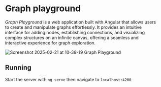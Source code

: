 # Graph playground

_Graph Playground_ is a web application built with Angular that allows users to create and manipulate graphs effortlessly. It provides an intuitive interface for adding nodes, establishing connections, and visualizing complex structures on an infinite canvas, offering a seamless and interactive experience for graph exploration.

![Screenshot 2025-02-21 at 10-38-19 Graph Playground](https://github.com/user-attachments/assets/fb800270-1ec9-4b85-93d0-d78ae364fbc8)


## Running
Start the server with `ng serve` then navigate to `localhost:4200`
